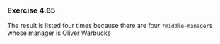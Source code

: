 ### Exercise 4.65
The result is listed four times because there are four `?middle-manager`s whose manager is Oliver Warbucks
